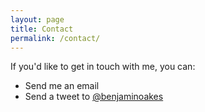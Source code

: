 ```yaml
---
layout: page
title: Contact
permalink: /contact/
---
```


If you'd like to get in touch with me, you can:

  * Send me <a class="mailto" data-email="YmxvZ0BiZW5qYW1pbm9ha2VzLmNvbQ==">an email</a>
  * Send a tweet to <a href="http://twitter.com/benjaminoakes">@benjaminoakes</a>

<script>
  (function () {
    var i, links, link, email;

    links = document.getElementsByClassName('mailto');

    for (i = 0; i < links.length; i++) {
      link = links[i];
      email = atob(link.getAttribute('data-email'));
      link.setAttribute('href', 'mailto:' + email);
    }
  }());
</script>
